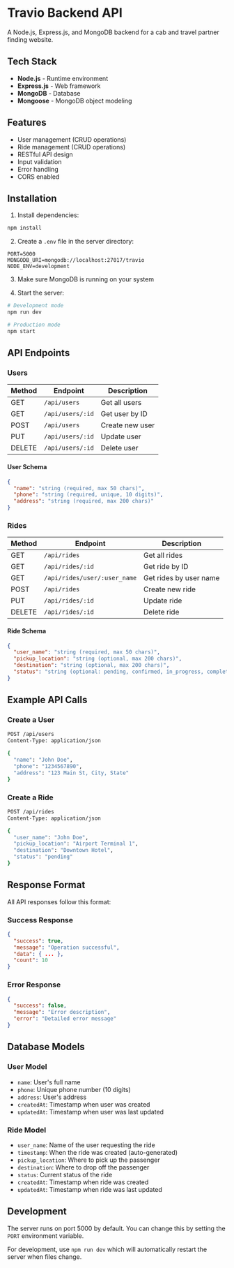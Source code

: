 # Travio Backend API

A Node.js, Express.js, and MongoDB backend for a cab and travel partner finding website.

## Tech Stack

- **Node.js** - Runtime environment
- **Express.js** - Web framework
- **MongoDB** - Database
- **Mongoose** - MongoDB object modeling

## Features

- User management (CRUD operations)
- Ride management (CRUD operations)
- RESTful API design
- Input validation
- Error handling
- CORS enabled

## Installation

1. Install dependencies:
```bash
npm install
```

2. Create a `.env` file in the server directory:
```env
PORT=5000
MONGODB_URI=mongodb://localhost:27017/travio
NODE_ENV=development
```

3. Make sure MongoDB is running on your system

4. Start the server:
```bash
# Development mode
npm run dev

# Production mode
npm start
```

## API Endpoints

### Users

| Method | Endpoint | Description |
|--------|----------|-------------|
| GET | `/api/users` | Get all users |
| GET | `/api/users/:id` | Get user by ID |
| POST | `/api/users` | Create new user |
| PUT | `/api/users/:id` | Update user |
| DELETE | `/api/users/:id` | Delete user |

#### User Schema
```json
{
  "name": "string (required, max 50 chars)",
  "phone": "string (required, unique, 10 digits)",
  "address": "string (required, max 200 chars)"
}
```

### Rides

| Method | Endpoint | Description |
|--------|----------|-------------|
| GET | `/api/rides` | Get all rides |
| GET | `/api/rides/:id` | Get ride by ID |
| GET | `/api/rides/user/:user_name` | Get rides by user name |
| POST | `/api/rides` | Create new ride |
| PUT | `/api/rides/:id` | Update ride |
| DELETE | `/api/rides/:id` | Delete ride |

#### Ride Schema
```json
{
  "user_name": "string (required, max 50 chars)",
  "pickup_location": "string (optional, max 200 chars)",
  "destination": "string (optional, max 200 chars)",
  "status": "string (optional: pending, confirmed, in_progress, completed, cancelled)"
}
```

## Example API Calls

### Create a User
```bash
POST /api/users
Content-Type: application/json

{
  "name": "John Doe",
  "phone": "1234567890",
  "address": "123 Main St, City, State"
}
```

### Create a Ride
```bash
POST /api/rides
Content-Type: application/json

{
  "user_name": "John Doe",
  "pickup_location": "Airport Terminal 1",
  "destination": "Downtown Hotel",
  "status": "pending"
}
```

## Response Format

All API responses follow this format:

### Success Response
```json
{
  "success": true,
  "message": "Operation successful",
  "data": { ... },
  "count": 10
}
```

### Error Response
```json
{
  "success": false,
  "message": "Error description",
  "error": "Detailed error message"
}
```

## Database Models

### User Model
- `name`: User's full name
- `phone`: Unique phone number (10 digits)
- `address`: User's address
- `createdAt`: Timestamp when user was created
- `updatedAt`: Timestamp when user was last updated

### Ride Model
- `user_name`: Name of the user requesting the ride
- `timestamp`: When the ride was created (auto-generated)
- `pickup_location`: Where to pick up the passenger
- `destination`: Where to drop off the passenger
- `status`: Current status of the ride
- `createdAt`: Timestamp when ride was created
- `updatedAt`: Timestamp when ride was last updated

## Development

The server runs on port 5000 by default. You can change this by setting the `PORT` environment variable.

For development, use `npm run dev` which will automatically restart the server when files change.
